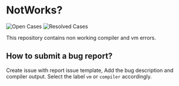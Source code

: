 # NotWorks?
![Open Cases](https://img.shields.io/github/issues-raw/behemehal/EllieNonWorks?color=orange&label=Open%20Cases) ![Resolved Cases](https://img.shields.io/github/issues-closed-raw/behemehal/EllieNonWorks?label=Resolved%20Cases)

This repository contains non working compiler and vm errors.

## How to submit a bug report?
Create issue with report issue template, Add the bug description and compiler output. Select the label `vm` or `compiler` accordingly.